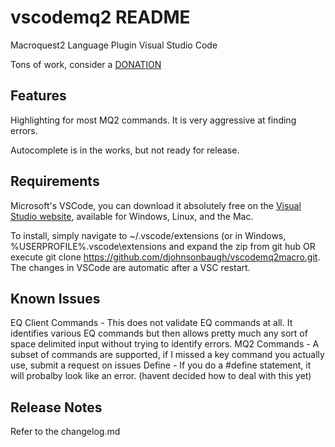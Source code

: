 # vscodemq2 README
Macroquest2 Language Plugin Visual Studio Code

Tons of work, consider a [DONATION](https://www.paypal.com/cgi-bin/webscr?cmd=_donations&business=XP8Y6YRUAQJZ4&currency_code=USD&source=url)

## Features
Highlighting for most MQ2 commands. It is very aggressive at finding errors. 

Autocomplete is in the works, but not ready for release.
## Requirements
Microsoft's VSCode, you can download it absolutely free on the [Visual Studio website](https://code.visualstudio.com/Download), available for Windows, Linux, and the Mac.

To install, simply navigate to ~/.vscode/extensions (or in Windows, %USERPROFILE%\.vscode\extensions and expand the zip from git hub OR execute git clone https://github.com/djohnsonbaugh/vscodemq2macro.git. The changes in VSCode are automatic after a VSC restart.

## Known Issues
EQ Client Commands - This does not validate EQ commands at all. It identifies various EQ commands but then allows pretty much any sort of space delimited input without trying to identify errors.
MQ2 Commands - A subset of commands are supported, if I missed a key command you actually use, submit a request on issues 
Define - If you do a #define statement, it will probalby look like an error. (havent decided how to deal with this yet)

## Release Notes
Refer to the changelog.md